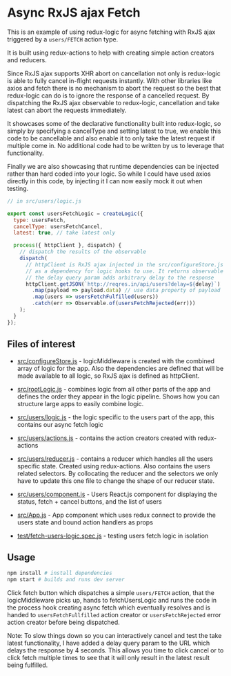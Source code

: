 # Async RxJS ajax Fetch

This is an example of using redux-logic for async fetching with RxJS ajax triggered by a `users/FETCH` action type.

It is built using redux-actions to help with creating simple action creators and reducers.

Since RxJS ajax supports XHR abort on cancellation not only is redux-logic is able to fully cancel in-flight requests instantly. With other libraries like axios and fetch there is no mechanism to abort the request so the best that redux-logic can do is to ignore the response of a cancelled request. By dispatching the RxJS ajax observable to redux-logic, cancellation and take latest can abort the requests immediately.

It showcases some of the declarative functionality built into redux-logic, so simply by specifying a cancelType and setting latest to true, we enable this code to be cancellable and also enable it to only take the latest request if multiple come in. No additional code had to be written by us to leverage that functionality.

Finally we are also showcasing that runtime dependencies can be injected rather than hard coded into your logic. So while I could have used axios directly in this code, by injecting it I can now easily mock it out when testing.


```js
// in src/users/logic.js

export const usersFetchLogic = createLogic({
  type: usersFetch,
  cancelType: usersFetchCancel,
  latest: true, // take latest only

  process({ httpClient }, dispatch) {
    // dispatch the results of the observable
    dispatch(
      // httpClient is RxJS ajax injected in the src/configureStore.js
      // as a dependency for logic hooks to use. It returns observable
      // the delay query param adds arbitrary delay to the response
      httpClient.getJSON(`http://reqres.in/api/users?delay=${delay}`)
        .map(payload => payload.data) // use data property of payload
        .map(users => usersFetchFulfilled(users))
        .catch(err => Observable.of(usersFetchRejected(err)))
    );
  }
});
```

## Files of interest

 - [src/configureStore.js](./src/configureStore.js) - logicMiddleware is created with the combined array of logic for the app. Also the dependencies are defined that will be made available to all logic, so RxJS ajax is defined as httpClient.

 - [src/rootLogic.js](./src/rootLogic.js) - combines logic from all other parts of the app and defines the order they appear in the logic pipeline. Shows how you can structure large apps to easily combine logic.

 - [src/users/logic.js](./src/users/logic.js) - the logic specific to the users part of the app, this contains our async fetch logic

 - [src/users/actions.js](./src/users/actions.js) - contains the action creators created with redux-actions

 - [src/users/reducer.js](./src/users/reducer.js) - contains a reducer which handles all the users specific state. Created using redux-actions. Also contains the users related selectors. By collocating the reducer and the selectors we only have to update this one file to change the shape of our reducer state.

 - [src/users/component.js](./src/users/component.js) - Users React.js component for displaying the status, fetch + cancel buttons, and the list of users

 - [src/App.js](./src/App.js) - App component which uses redux connect to provide the users state and bound action handlers as props

 - [test/fetch-users-logic.spec.js](./test/fetch-users-logic.spec.js) - testing users fetch logic in isolation

## Usage

```bash
npm install # install dependencies
npm start # builds and runs dev server
```

Click fetch button which dispatches a simple `users/FETCH` action, that the logicMiddleware picks up, hands to fetchUsersLogic and runs the code in the process hook creating async fetch which eventually resolves and is handed to `usersFetchFullfilled` action creator or `usersFetchRejected` error action creator before being dispatched.

Note: To slow things down so you can interactively cancel and test the take latest functionality, I have added a delay query param to the URL which delays the response by 4 seconds. This allows you time to click cancel or to click fetch multiple times to see that it will only result in the latest result being fulfilled.

